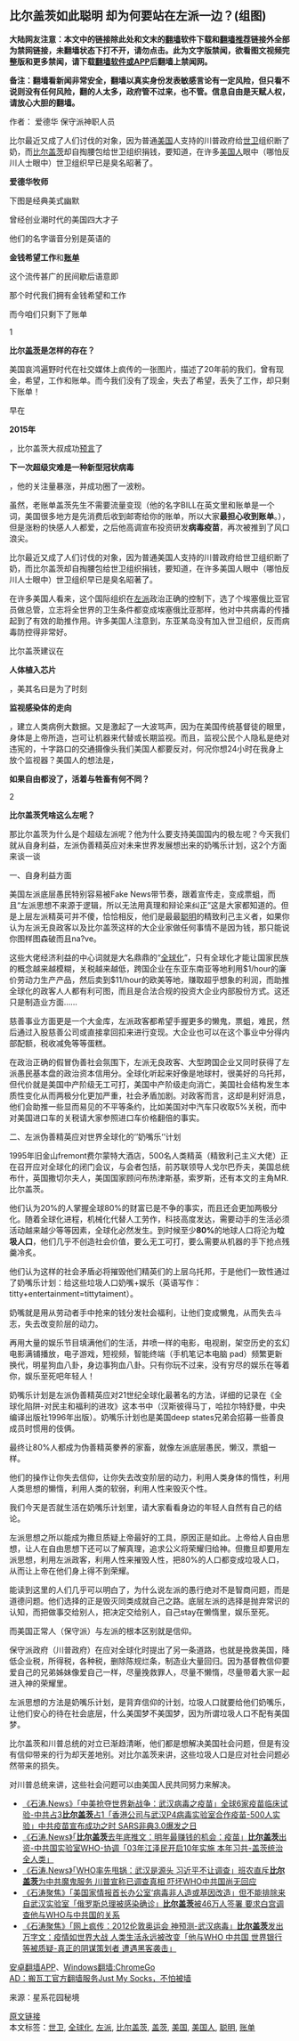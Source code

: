  <h2>比尔盖茨如此聪明 却为何要站在左派一边？(组图)</h2> <p class="notice"><b>大陆网友注意：本文中的链接除此处和文末的<a href="https://github.com/bannedbook/fanqiang" >翻墙</a>软件下载和<a href="https://github.com/killgcd/justmysocks/blob/master/README.md">翻墙推荐</a>链接外全部为禁网链接，未翻墙状态下打不开，请勿点击。此为文字版禁闻，欲看图文视频完整版和更多禁闻，请下载<a href="https://github.com/bannedbook/fanqiang">翻墙软件或APP</a>后翻墙上禁闻网。</p><p>备注：翻墙看新闻非常安全，翻墙以真实身份发表敏感言论有一定风险，但只看不说则没有任何风险，翻的人太多，政府管不过来，也不管。信息自由是天赋人权，请放心大胆的翻墙。</b></p>  <div class="entry"> <p>作者： 爱德华 保守派神职人员</p> <p id="summary">比尔最近又成了人们讨伐的对象，因为普通<a href="https://www.bannedbook.org/bnews/tag/%e7%be%8e%e5%9b%bd/" class="st_tag internal_tag" rel="tag" title="标签 美国 下的日志">美国</a>人支持的川普政府给<a href="https://www.bannedbook.org/bnews/tag/%E4%B8%96%E5%8D%AB/" class="st_tag internal_tag" rel="tag" title="标签 世卫 下的日志">世卫</a>组织断了奶，而<a href="https://www.bannedbook.org/bnews/tag/%E6%AF%94%E5%B0%94%E7%9B%96%E8%8C%A8/" class="st_tag internal_tag" rel="tag" title="标签 比尔盖茨 下的日志">比尔盖茨</a>却自掏腰包给世卫组织捐钱，要知道，在许多<a href="https://www.bannedbook.org/bnews/tag/%E7%BE%8E%E5%9B%BD%E4%BA%BA/" class="st_tag internal_tag" rel="tag" title="标签 美国人 下的日志">美国人</a>眼中（哪怕反川人士眼中）世卫组织早已是臭名昭著了。</p> <p id="conimg"><strong>爱德华牧师</strong></p> <p>下图是经典美式幽默</p> <p>曾经创业潮时代的美国四大才子</p> <p>他们的名字谐音分别是英语的</p> <p><strong>金钱希望工作</strong>和<strong><a href="https://www.bannedbook.org/bnews/tag/%E8%B4%A6%E5%8D%95/" class="st_tag internal_tag" rel="tag" title="标签 账单 下的日志">账单</a></strong></p> <p>这个流传甚广的民间歇后语意即</p> <p>那个时代我们拥有金钱希望和工作</p> <p>而今咱们只剩下了账单</p> <p>1</p> <p><strong>比尔<a href="https://www.bannedbook.org/bnews/tag/%e7%9b%96%e8%8c%a8/" class="st_tag internal_tag" rel="tag" title="标签 盖茨 下的日志">盖茨</a>是怎样的存在？</strong></p> <p>美国哀鸿遍野时代在社交媒体上疯传的一张图片，描述了20年前的我们，曾有现金，希望，工作和账单。而今我们没有了现金，失去了希望，丢失了工作，却只剩下账单！</p>  <p>早在</p> <p><strong>2015年</strong></p> <p>，比尔盖茨大叔成功<span class='wp_keywordlink'><a href="https://www.bannedbook.org/forum5/" title="预言玄学禁书下载" rel="nofollow">预言</a></span>了</p> <p><strong>下一次超级灾难是一种新型冠状病毒</strong></p> <p>，他的关注量暴涨，并成功圈了一波粉。</p> <p>虽然，老账单盖茨先生不需要流量变现（他的名字BILL在英文里和账单是一个词，美国很多地方是先消费后收到邮寄给你的账单，所以大家<strong>最担心收到账单</strong>。），但是涨粉的快感人人都爱，之后他高调宣布投资研发<strong>病毒疫苗</strong>，再次被推到了风口浪尖。</p> <p>比尔最近又成了人们讨伐的对象，因为普通美国人支持的川普政府给世卫组织断了奶，而比尔盖茨却自掏腰包给世卫组织捐钱，要知道，在许多美国人眼中（哪怕反川人士眼中）世卫组织早已是臭名昭著了。</p> <p>在许多美国人看来，这个国际组织在<a href="https://www.bannedbook.org/bnews/tag/%e5%b7%a6%e6%b4%be/" class="st_tag internal_tag" rel="tag" title="标签 左派 下的日志">左派</a>政治正确的控制下，选了个埃塞俄比亚官员做总管，立志将全世界的卫生条件都变成埃塞俄比亚那样，他对中共病毒的传播起到了有效的助推作用。许多美国人注意到，东亚某岛没有加入世卫组织，反而病毒防控得非常好。</p> <p>比尔盖茨建议在</p> <p><strong>人体植入芯片</strong></p> <p>，美其名曰是为了时刻</p> <p><strong>监视感染体的走向</strong></p> <p>，建立人类病例大数据。又是激起了一大波骂声，因为在美国传统基督徒的眼里，身体是上帝所造，岂可让机器来代替或长期监视。而且，监视公民个人隐私是绝对违宪的，十字路口的交通摄像头我们美国人都要反对，何况你想24小时在我身上放个监视器？美国人的想法是，</p>  <p><strong>如果自由都没了，活着与牲畜有何不同？</strong></p> <p>2</p> <p><strong>比尔盖茨凭啥这么左呢？</strong></p> <p>那比尔盖茨为什么是个超级左派呢？他为什么要支持美国国内的极左呢？今天我们就从自身利益，左派伪善精英应对未来世界发展想出来的奶嘴乐计划，这2个方面来谈一谈</p> <p>一、自身利益方面</p> <p>美国左派底层愚民特别容易被Fake News带节奏，跟着宣传走，变成票蛆，而且“左派思想不来源于逻辑，所以无法用真理和辩论来纠正”这是大家都知道的。但是上层左派精英可并不傻，恰恰相反，他们是最最<a href="https://www.bannedbook.org/bnews/tag/%E8%81%AA%E6%98%8E/" class="st_tag internal_tag" rel="tag" title="标签 聪明 下的日志">聪明</a>的精致利己主义者，如果你认为左派无良政客以及比尔盖茨这样的大企业家做任何事情不是因为钱，那只能说你图样图森破而且na?ve。</p> <p>这些大佬经济利益的中心词就是大名鼎鼎的“<a href="https://www.bannedbook.org/bnews/tag/%e5%85%a8%e7%90%83%e5%8c%96/" class="st_tag internal_tag" rel="tag" title="标签 全球化 下的日志">全球化</a>”，只有全球化才能让国家民族的概念越来越模糊，关税越来越低，跨国企业在东亚东南亚等地利用$1/hour的廉价劳动力生产产品，然后卖到$11/hour的欧美等地，赚取超乎想象的利润，而助推全球化的政客人人都有利可图，而且是合法合规的投资大企业内部股份方式。这还只是制造业方面……</p> <p>慈善事业方面更是一个大金库，左派政客都希望手握更多的懒鬼，票蛆，难民，然后通过入股慈善公司或直接拿回扣来进行变现。大企业也可以在这个事业中分得内部配额，税收减免等等蛋糕。</p> <p>在政治正确的假冒伪善社会氛围下，左派无良政客、大型跨国企业又同时获得了左派愚民基本盘的政治资本信用分。全球化听起来好像是地球村，很美好的乌托邦，但代价就是美国中产阶级无工可打，美国中产阶级走向消亡，美国社会结构发生本质性变化从而两极分化更加严重，社会矛盾加剧。对政客而言，这却是利好消息，他们会助推一些显而易见的不平等条约，比如美国对中汽车只收取5%关税，而中对美国进口车的关税请大家参照进口车价格翻倍的事实。</p> <p>二、左派伪善精英应对世界全球化的‘’奶嘴乐‘’计划</p> <p>1995年旧金山fremont费尔蒙特大酒店，500名人类精英（精致利己主义大佬）正在召开应对全球化的闭门会议，与会者包括，前苏联领导人戈尔巴乔夫，美国总统布什，英国撒切尔夫人，美国国家顾问布热津斯基，索罗斯，还有本文的主角MR.比尔盖茨。</p> <p>他们认为20%的人掌握全球80%的财富已是不争的事实，而且还会更加两极分化。随着全球化进程，机械化代替人工劳作，科技高度发达，需要动手的生活必须活动越来越少等等因素，全球化必然发生。到时候至少<strong>80%</strong>的地球人口将沦为<strong>垃圾人口</strong>，他们几乎不创造社会价值，要么无工可打，要么需要从机器的手下抢点残羹冷炙。</p> <p>他们认为这样的社会矛盾必将摧毁他们精英们的上层乌托邦，于是他们一致性通过了奶嘴乐计划：给这些垃圾人口奶嘴+娱乐（英语写作：titty+entertainment=tittytaiment）。</p>  <p>奶嘴就是用从劳动者手中抢来的钱分发社会福利，让他们变成懒鬼，从而失去斗志，失去改变阶层的动力。</p> <p>再用大量的娱乐节目填满他们的生活，井喷一样的电影，电视剧，架空历史的玄幻电影满铺播放，电子游戏，短视频，智能终端（手机笔记本电脑 pad）频繁更新换代，明星狗血八卦，身边事狗血八卦。只有你玩不过来，没有穷尽的娱乐在等着你，娱乐至死吧年轻人！</p> <p>奶嘴乐计划是左派伪善精英应对21世纪全球化最著名的方法，详细的记录在《全球化陷阱-对民主和福利的进攻》这本书中（汉斯彼得马丁，哈拉尔特舒曼，中央编译出版社1996年出版）。奶嘴乐计划也是美国deep states兄弟会招募一些善良成员时惯用的伎俩。</p> <p>最终让80%人都成为伪善精英豢养的家畜，就像左派底层愚民，懒汉，票蛆一样。</p> <p>他们的操作让你失去信仰，让你失去改变阶层的动力，利用人类身体的惰性，利用人类思想的懒惰，利用人类的软弱，利用人性来毁灭个性。</p> <p>我们今天是否就生活在奶嘴乐计划里，请大家看看身边的年轻人自然有自己的结论。</p> <p>左派思想之所以能成为撒旦质疑上帝最好的工具，原因正是如此。上帝给人自由思想，让人在自由思想下还可以了解真理，追求公义将荣耀归给神。但撒旦却要用左派思想，利用左派政客，利用人性来摧毁人性，把80%的人口都变成垃圾人口，从而让上帝在他们身上得不到荣耀。</p> <p>能读到这里的人们几乎可以明白了，为什么说左派的愚行绝对不是智商问题，而是道德问题。他们选择的正是毁灭同类成就自己之路。底层左派的选择是抛弃常识的认知，而把做事交给别人，把决定交给别人，自己stay在懒惰里，娱乐至死。</p> <p>而美国正常人（保守派）与左派的根本区别就是信仰。</p> <p>保守派政府（川普政府）在应对全球化时提出了另一条道路，也就是挽救美国，降低企业税，所得税，各种税，删除陈规烂条，制造业大量回归。因为基督教信仰要爱自己的兄弟姊妹像爱自己一样，尽量挽救罪人，尽量不懒惰，尽量带着大家一起进入神的荣耀里。</p> <p>左派思想的方法是奶嘴乐计划，是背弃信仰的计划，垃圾人口就要给他们奶嘴乐，让他们安心的待在社会底层，什么美国梦不美国梦，因为所谓垃圾人口不配有美国梦。</p> <p>比尔盖茨和川普总统的对立已渐趋清晰，他们都是想解决美国社会问题，但是有没有信仰带来的行为却天差地别。对比尔盖茨来讲，这些垃圾人口是应对社会问题必然带来的损失。</p> <p>对川普总统来讲，这些社会问题可以由美国人民共同努力来解决。</p>  <ul class='op-related-articles' title='相关阅读'> <li><a href='https://www.bannedbook.org/bnews/bannedvideo/20200507/1323982.html' target='_blank'>《石涛.News》「中美抢夺世界新战争：武汉病毒之疫苗」全球6家疫苗临床试验-中共占3<b>比尔盖茨</b>占1「香港公司与武汉P4病毒实验室合作疫苗-500人实验」中共疫苗宣布成功之时 SARS非典3.0爆发之日 </a></li> <li><a href='https://www.bannedbook.org/bnews/bannedvideo/20200504/1322795.html' target='_blank'>《石涛.News》「<b>比尔盖茨</b>去年底推文：明年最赚钱的机会：疫苗」<b>比尔盖茨</b>出资-中共国实验室WHO-协调「03年江泽民开启10年实施 本年习共-盖茨统治全人类」 </a></li> <li><a href='https://www.bannedbook.org/bnews/bannedvideo/20200502/1322136.html' target='_blank'>《石涛.News》「WHO率先甩锅：武汉是源头 习近平不让调查」班农直斥<b>比尔盖茨</b>为中共魔鬼服务 川普宣称已调查真相 吓坏WHO中共国尚无回应 </a></li> <li><a href='https://www.bannedbook.org/bnews/bannedvideo/20200501/1321724.html' target='_blank'>《石涛聚焦》「美国家情报首长办公室‘病毒非人造或基因改造」但不能排除来自武汉实验室「俄罗斯总理被感染确诊」<b>比尔盖茨</b>被46万人签署 要求白宫调查他与WHO与中共国的关系 </a></li> <li><a href='https://www.bannedbook.org/bnews/bannedvideo/20200427/1319812.html' target='_blank'>《石涛聚焦》「网上疯传：2012伦敦奥运会 神预测-武汉病毒」<b>比尔盖茨</b>发出万字文：疫情如世界大战 人类生活永远被改变「他与WHO 中共国 世界银行等被质疑-真正的阴谋策划者 遭遇黑客袭击」 </a></li> </ul> <div class="texttj"> <a href="https://github.com/bannedbook/fanqiang/wiki/%E7%A6%81%E9%97%BB%E7%BD%91%E5%AE%89%E5%8D%93%E7%BF%BB%E5%A2%99%E6%96%B0%E9%97%BBAPP" target="_blank">安卓翻墙APP</a>、<a href="https://github.com/bannedbook/fanqiang/wiki/Chrome%E4%B8%80%E9%94%AE%E7%BF%BB%E5%A2%99%E5%8C%85" target="_blank">Windows翻墙:ChromeGo</a><br/> <a href="https://github.com/killgcd/justmysocks/blob/master/README.md" target="_blank">AD：搬瓦工官方翻墙服务Just My Socks，不怕被墙</a> </div><p> 来源：星系花园秘境 </p><a name='sharetosocial'></a>         <div><a href='https://www.bannedbook.org/bnews/comments/20200517/1329846.html'>原文链接</a></div>  </div><!--END ENTRY--> <div class="postfooter"> <div>本文标签：<a href="https://www.bannedbook.org/bnews/tag/%E4%B8%96%E5%8D%AB/" rel="tag">世卫</a>, <a href="https://www.bannedbook.org/bnews/tag/%e5%85%a8%e7%90%83%e5%8c%96/" rel="tag">全球化</a>, <a href="https://www.bannedbook.org/bnews/tag/%e5%b7%a6%e6%b4%be/" rel="tag">左派</a>, <a href="https://www.bannedbook.org/bnews/tag/%E6%AF%94%E5%B0%94%E7%9B%96%E8%8C%A8/" rel="tag">比尔盖茨</a>, <a href="https://www.bannedbook.org/bnews/tag/%e7%9b%96%e8%8c%a8/" rel="tag">盖茨</a>, <a href="https://www.bannedbook.org/bnews/tag/%e7%be%8e%e5%9b%bd/" rel="tag">美国</a>, <a href="https://www.bannedbook.org/bnews/tag/%E7%BE%8E%E5%9B%BD%E4%BA%BA/" rel="tag">美国人</a>, <a href="https://www.bannedbook.org/bnews/tag/%E8%81%AA%E6%98%8E/" rel="tag">聪明</a>, <a href="https://www.bannedbook.org/bnews/tag/%E8%B4%A6%E5%8D%95/" rel="tag">账单</a></div>  </div><!--END POSTFOOTER--> 